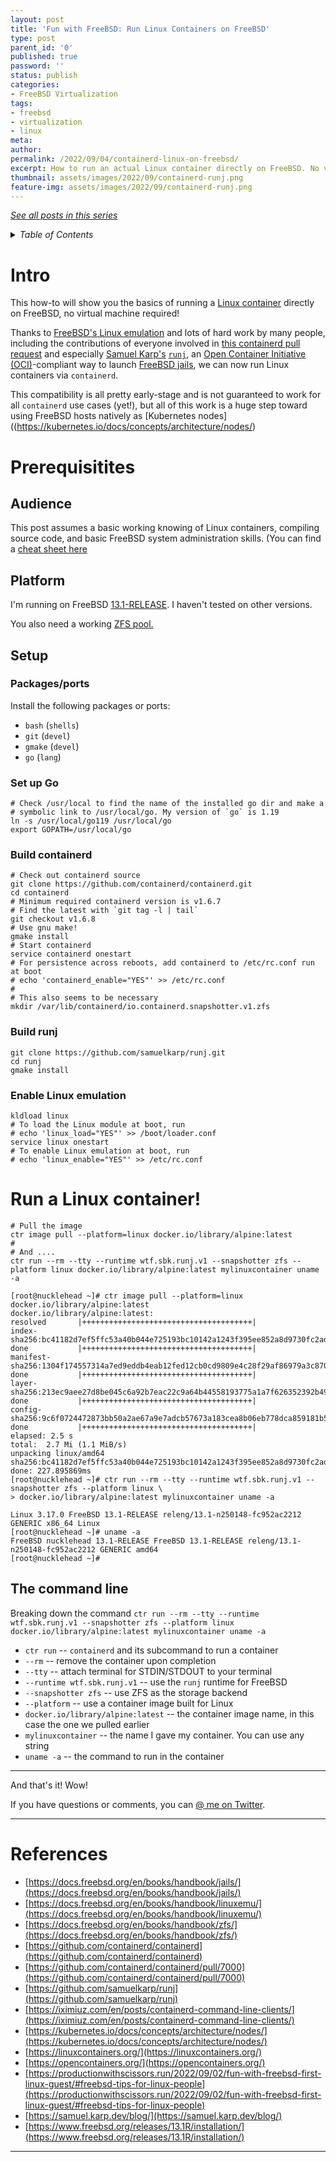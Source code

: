 ```yaml
---
layout: post
title: 'Fun with FreeBSD: Run Linux Containers on FreeBSD'
type: post
parent_id: '0'
published: true
password: ''
status: publish
categories:
- FreeBSD Virtualization
tags:
- freebsd
- virtualization
- linux
meta:
author:
permalink: /2022/09/04/containerd-linux-on-freebsd/
excerpt: How to run an actual Linux container directly on FreeBSD. No virtual machines!
thumbnail: assets/images/2022/09/containerd-runj.png
feature-img: assets/images/2022/09/containerd-runj.png
---
```


[_See all posts in this series_](/freebsd-virtualization-series/)

<details markdown="1">
  <summary><i>Table of Contents</i></summary>

- [Intro](#intro)
- [Prerequisitites](#prerequisitites)
  - [Audience](#audience)
  - [Platform](#platform)
  - [Setup](#setup)
    - [Packages/ports](#packagesports)
    - [Set up Go](#set-up-go)
    - [Build containerd](#build-containerd)
    - [Build runj](#build-runj)
    - [Enable Linux emulation](#enable-linux-emulation)
- [Run a Linux container!](#run-a-linux-container)
  - [The command line](#the-command-line)
- [References](#references)

</details>

# Intro

This how-to will show you the basics of running a [Linux
container](https://linuxcontainers.org/) directly on
FreeBSD, no virtual machine required!

Thanks to [FreeBSD's Linux
emulation](https://docs.freebsd.org/en/books/handbook/linuxemu/) and lots of
hard work by many people, including the contributions of everyone involved in
[this containerd pull
request](https://github.com/containerd/containerd/pull/7000) and especially
[Samuel Karp's](https://samuel.karp.dev/blog/)
[`runj`](https://github.com/samuelkarp/runj), an [Open Container Initiative
(OCI)](https://opencontainers.org/)-compliant way to launch [FreeBSD
jails](https://docs.freebsd.org/en/books/handbook/jails/), we can now run
Linux containers via `containerd`.

This compatibility is all pretty early-stage and is not guaranteed to work for
all `containerd` use cases (yet!), but all of this work is a huge step
toward using FreeBSD hosts natively as [Kubernetes
nodes]((https://kubernetes.io/docs/concepts/architecture/nodes/)

# Prerequisitites

## Audience

This post assumes a basic working knowing of Linux containers, compiling
source code, and basic FreeBSD system administration skills. (You can find a
[cheat sheet
here](https://productionwithscissors.run/2022/09/02/fun-with-freebsd-first-linux-guest/#freebsd-tips-for-linux-people)

## Platform

I'm running on FreeBSD
[13.1-RELEASE](https://www.freebsd.org/releases/13.1R/installation/). I
haven't tested on other versions.

You also need a working [ZFS
pool.](https://docs.freebsd.org/en/books/handbook/zfs/)

## Setup

### Packages/ports

Install the following packages or ports:

* `bash` (`shells`)
* `git` (`devel`)
* `gmake` (`devel`)
* `go` (`lang`)

### Set up Go

```shell
# Check /usr/local to find the name of the installed go dir and make a        
# symbolic link to /usr/local/go. My version of `go` is 1.19                  
ln -s /usr/local/go119 /usr/local/go                                          
export GOPATH=/usr/local/go
```

### Build containerd
```shell
# Check out containerd source
git clone https://github.com/containerd/containerd.git
cd containerd
# Minimum required containerd version is v1.6.7
# Find the latest with `git tag -l | tail`
git checkout v1.6.8
# Use gnu make!
gmake install
# Start containerd
service containerd onestart
# For persistence across reboots, add containerd to /etc/rc.conf run at boot
# echo 'containerd_enable="YES"' >> /etc/rc.conf
#
# This also seems to be necessary
mkdir /var/lib/containerd/io.containerd.snapshotter.v1.zfs
```

### Build runj
```shell
git clone https://github.com/samuelkarp/runj.git
cd runj
gmake install
```

### Enable Linux emulation
```shell
kldload linux
# To load the Linux module at boot, run
# echo 'linux_load="YES"' >> /boot/loader.conf
service linux onestart
# To enable Linux emulation at boot, run
# echo 'linux_enable="YES"' >> /etc/rc.conf
```

# Run a Linux container!

```shell
# Pull the image
ctr image pull --platform=linux docker.io/library/alpine:latest
#
# And ....
ctr run --rm --tty --runtime wtf.sbk.runj.v1 --snapshotter zfs --platform linux docker.io/library/alpine:latest mylinuxcontainer uname -a
```

```
[root@nucklehead ~]# ctr image pull --platform=linux docker.io/library/alpine:latest
docker.io/library/alpine:latest:                                                  resolved       |++++++++++++++++++++++++++++++++++++++| 
index-sha256:bc41182d7ef5ffc53a40b044e725193bc10142a1243f395ee852a8d9730fc2ad:    done           |++++++++++++++++++++++++++++++++++++++| 
manifest-sha256:1304f174557314a7ed9eddb4eab12fed12cb0cd9809e4c28f29af86979a3c870: done           |++++++++++++++++++++++++++++++++++++++| 
layer-sha256:213ec9aee27d8be045c6a92b7eac22c9a64b44558193775a1a7f626352392b49:    done           |++++++++++++++++++++++++++++++++++++++| 
config-sha256:9c6f0724472873bb50a2ae67a9e7adcb57673a183cea8b06eb778dca859181b5:   done           |++++++++++++++++++++++++++++++++++++++| 
elapsed: 2.5 s                                                                    total:  2.7 Mi (1.1 MiB/s)                                       
unpacking linux/amd64 sha256:bc41182d7ef5ffc53a40b044e725193bc10142a1243f395ee852a8d9730fc2ad...
done: 227.895869ms
[root@nucklehead ~]# ctr run --rm --tty --runtime wtf.sbk.runj.v1 --snapshotter zfs --platform linux \
> docker.io/library/alpine:latest mylinuxcontainer uname -a
 
Linux 3.17.0 FreeBSD 13.1-RELEASE releng/13.1-n250148-fc952ac2212 GENERIC x86_64 Linux
[root@nucklehead ~]# uname -a
FreeBSD nucklehead 13.1-RELEASE FreeBSD 13.1-RELEASE releng/13.1-n250148-fc952ac2212 GENERIC amd64
[root@nucklehead ~]# 
```

## The command line

Breaking down the command `ctr run --rm --tty --runtime wtf.sbk.runj.v1 --snapshotter zfs
--platform linux docker.io/library/alpine:latest mylinuxcontainer uname -a`
* `ctr run` -- `containerd` and its subcommand to run a container
* `--rm` -- remove the container upon completion
* `--tty` -- attach terminal for STDIN/STDOUT to your terminal
* `--runtime wtf.sbk.runj.v1` -- use the `runj` runtime for FreeBSD
* `--snapshotter zfs` -- use ZFS as the storage backend
* `--platform` -- use a container image built for Linux
* `docker.io/library/alpine:latest` -- the container image name, in this case
  the one we pulled earlier
* `mylinuxcontainer` -- the name I gave my container. You can use any string
* `uname -a` -- the command to run in the container

* * *
 
And that's it! Wow!

If you have questions or comments, you can [@ me on
Twitter](https://www.twitter.com/fuzzyKB).

---

# References

* [https://docs.freebsd.org/en/books/handbook/jails/](https://docs.freebsd.org/en/books/handbook/jails/)
* [https://docs.freebsd.org/en/books/handbook/linuxemu/](https://docs.freebsd.org/en/books/handbook/linuxemu/)
* [https://docs.freebsd.org/en/books/handbook/zfs/](https://docs.freebsd.org/en/books/handbook/zfs/)
* [https://github.com/containerd/containerd](https://github.com/containerd/containerd)
* [https://github.com/containerd/containerd/pull/7000](https://github.com/containerd/containerd/pull/7000)
* [https://github.com/samuelkarp/runj](https://github.com/samuelkarp/runj)
* [https://iximiuz.com/en/posts/containerd-command-line-clients/](https://iximiuz.com/en/posts/containerd-command-line-clients/)
* [https://kubernetes.io/docs/concepts/architecture/nodes/](https://kubernetes.io/docs/concepts/architecture/nodes/)
* [https://linuxcontainers.org/](https://linuxcontainers.org/)
* [https://opencontainers.org/](https://opencontainers.org/)
* [https://productionwithscissors.run/2022/09/02/fun-with-freebsd-first-linux-guest/#freebsd-tips-for-linux-people](https://productionwithscissors.run/2022/09/02/fun-with-freebsd-first-linux-guest/#freebsd-tips-for-linux-people)
* [https://samuel.karp.dev/blog/](https://samuel.karp.dev/blog/)
* [https://www.freebsd.org/releases/13.1R/installation/](https://www.freebsd.org/releases/13.1R/installation/)


---
